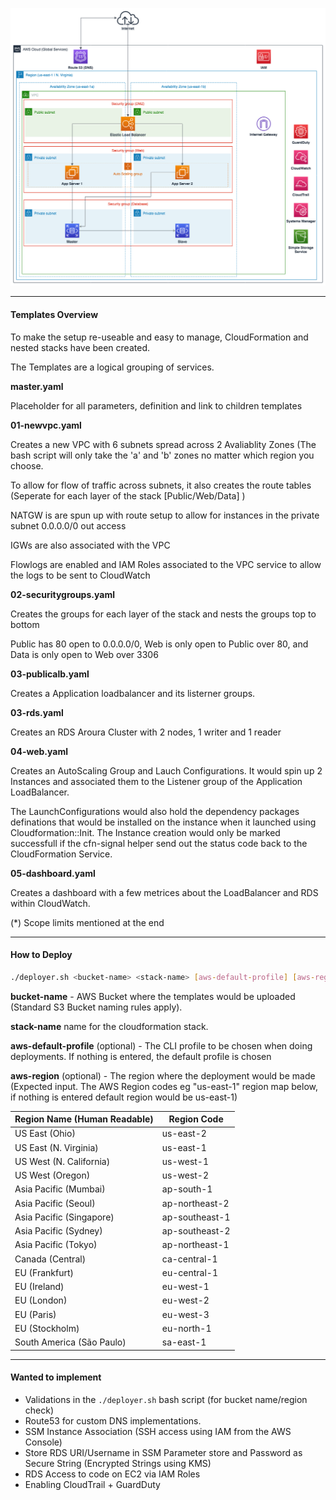 ![Architecture Diagram](CS-Assignment-Arch-Diagram.png)



------

#### Templates Overview

To make the setup re-useable and easy to manage, CloudFormation and nested stacks have been created.

The Templates are a logical grouping of services.

**master.yaml**

Placeholder for all parameters, definition and link to children templates

**01-newvpc.yaml**

Creates a new VPC with 6 subnets spread across 2 Avaliablity Zones (The bash script will only take the 'a' and 'b' zones no matter which region you choose.

To allow for flow of traffic across subnets, it also creates the route tables (Seperate for each layer of the stack [Public/Web/Data] )

NATGW is are spun up with route setup to allow for instances in the private subnet 0.0.0.0/0 out access

IGWs are also associated with the VPC

Flowlogs are enabled and IAM Roles associated to the VPC service to allow the logs to be sent to CloudWatch 

**02-securitygroups.yaml**

Creates the groups for each layer of the stack and nests the groups top to bottom

Public has 80 open to 0.0.0.0/0, Web is only open to Public over 80, and Data is only open to Web over 3306

**03-publicalb.yaml**

Creates a Application loadbalancer and its listerner groups.

**03-rds.yaml**

Creates an RDS Aroura Cluster with 2 nodes, 1 writer and 1 reader

**04-web.yaml**

Creates an AutoScaling Group and Lauch Configurations. It would spin up 2 Instances and associated them to the Listener group of the Application LoadBalancer.

The LaunchConfigurations would also hold the dependency packages definations that would be installed on the instance when it launched using Cloudformation::Init. The Instance creation would only be marked successfull if the cfn-signal helper send out the status code back to the CloudFormation Service.

**05-dashboard.yaml**

Creates a dashboard with a few metrices about the LoadBalancer and RDS within CloudWatch.

(*) Scope limits mentioned at the end

------

#### How to Deploy

```bash
./deployer.sh <bucket-name> <stack-name> [aws-default-profile] [aws-region]
```

**bucket-name** - AWS Bucket where the templates would be uploaded (Standard S3 Bucket naming rules apply).

**stack-name** name for the cloudformation stack.

**aws-default-profile** (optional) - The CLI profile to be chosen when doing deployments. If nothing is entered, the default profile is chosen

**aws-region** (optional) - The region where the deployment would be made (Expected input. The AWS Region codes eg "us-east-1" region map below, if nothing is entered default region would be us-east-1)

| Region Name (Human Readable) | Region Code |
| ---------------------------- | ----------- |
|US East (Ohio)| us-east-2|
|US East (N. Virginia)|us-east-1|
|US West (N. California)|	us-west-1|
|US West (Oregon)|	us-west-2|
|Asia Pacific (Mumbai)|	ap-south-1|
|Asia Pacific (Seoul)|	ap-northeast-2|
|Asia Pacific (Singapore)|	ap-southeast-1|
|Asia Pacific (Sydney)|	ap-southeast-2|
|Asia Pacific (Tokyo)|	ap-northeast-1|
|Canada (Central)|	ca-central-1|
|EU (Frankfurt)|	eu-central-1|
|EU (Ireland)|	eu-west-1|
|EU (London)|	eu-west-2|
|EU (Paris)|	eu-west-3|
|EU (Stockholm)|	eu-north-1|
|South America (São Paulo)|	sa-east-1|

------

#### Wanted to implement

- Validations in the ```./deployer.sh``` bash script (for bucket name/region check)
- Route53 for custom DNS implementations.
- SSM Instance Association (SSH access using IAM from the AWS Console)
- Store RDS URI/Username in SSM Parameter store and Password as Secure String (Encrypted Strings using KMS)
- RDS Access to code on EC2 via IAM Roles
- Enabling CloudTrail + GuardDuty

